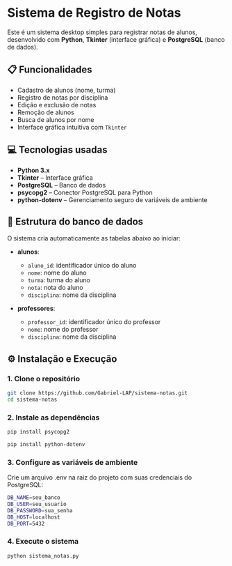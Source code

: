 # Sistema de Registro de Notas

Este é um sistema desktop simples para registrar notas de alunos, desenvolvido com **Python**, **Tkinter** (interface gráfica) e **PostgreSQL** (banco de dados).

## 📋 Funcionalidades

- Cadastro de alunos (nome, turma)
- Registro de notas por disciplina
- Edição e exclusão de notas
- Remoção de alunos
- Busca de alunos por nome
- Interface gráfica intuitiva com `Tkinter`

## 💻 Tecnologias usadas

- **Python 3.x**
- **Tkinter** – Interface gráfica
- **PostgreSQL** – Banco de dados
- **psycopg2** – Conector PostgreSQL para Python
- **python-dotenv** – Gerenciamento seguro de variáveis de ambiente


## 🧱 Estrutura do banco de dados

O sistema cria automaticamente as tabelas abaixo ao iniciar:

- **alunos**:  
  - `aluno_id`: identificador único do aluno 
  - `nome`: nome do aluno  
  - `turma`: turma do aluno
  - `nota`: nota do aluno
  - `disciplina`: nome da disciplina

- **professores**:  
  - `professor_id`: identificador único do professor  
  - `nome`: nome do professor 
  - `disciplina`: nome da disciplina  


## ⚙️ Instalação e Execução

### 1. Clone o repositório
```bash
git clone https://github.com/Gabriel-LAP/sistema-notas.git
cd sistema-notas
```

### 2. Instale as dependências
```bash
pip install psycopg2

pip install python-dotenv
```
### 3. Configure as variáveis de ambiente
Crie um arquivo .env na raiz do projeto com suas credenciais do PostgreSQL:

```bash
DB_NAME=seu_banco
DB_USER=seu_usuario
DB_PASSWORD=sua_senha
DB_HOST=localhost
DB_PORT=5432
```

### 4. Execute o sistema
```bash
python sistema_notas.py
```

